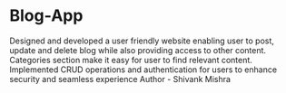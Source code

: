 # Blog-App
Designed and developed a user friendly website enabling user to post, update and delete blog while also providing access to other content. Categories section make it easy for user to find relevant content. Implemented CRUD operations and authentication for users to enhance security and seamless experience
Author - Shivank Mishra
